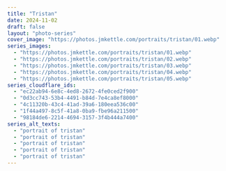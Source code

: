 ```yaml
---
title: "Tristan"
date: 2024-11-02
draft: false
layout: "photo-series"
cover_image: "https://photos.jmkettle.com/portraits/tristan/01.webp"
series_images:
  - "https://photos.jmkettle.com/portraits/tristan/01.webp"
  - "https://photos.jmkettle.com/portraits/tristan/02.webp"
  - "https://photos.jmkettle.com/portraits/tristan/03.webp"
  - "https://photos.jmkettle.com/portraits/tristan/04.webp"
  - "https://photos.jmkettle.com/portraits/tristan/05.webp"
series_cloudflare_ids:
  - "ec22ab94-6e8c-4ed8-2672-4fe0ced2f900"
  - "0d3cc743-53b4-4491-b84d-7e4ca8ef8000"
  - "4c11320b-43c4-41ad-39a6-180eea536c00"
  - "1f44a497-8c5f-41a8-0ba9-fbe96a211500"
  - "98184de6-2214-4694-3157-3f4b444a7400"
series_alt_texts:
  - "portrait of tristan"
  - "portrait of tristan"
  - "portrait of tristan"
  - "portrait of tristan"
  - "portrait of tristan"
---
```

